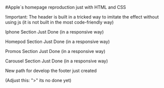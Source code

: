 #Apple´s homepage reproduction just with HTML and CSS

!important: The header is built in a tricked way to imitate the effect without using js (it is not built in the most code-friendly way)

Iphone Section Just Done (in a responsive way)

Homepod Section Just Done (in a responsive way)

Promos Section Just Done (in a responsive way)

Carousel Section Just Done (in a responsive way)


New path for develop the footer just created


(Adjust this: ">" its no done yet)
